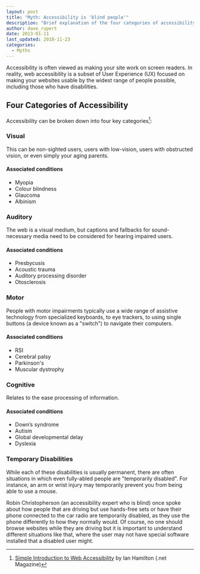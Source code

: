 ```yaml
---
layout: post
title: "Myth: Accessibility is 'blind people'"
description: "Brief explanation of the four categories of accessibility."
author: dave_rupert
date: 2013-01-11
last_updated: 2018-11-23
categories:
  - Myths
---
```


Accessibility is often viewed as making your site work on screen readers. In reality, web accessibility is a subset of User Experience (UX) focused on making your websites usable by the widest range of people possible, including those who have disabilities.

## Four Categories of Accessibility

Accessibility can be broken down into four key categories[^fn1]:

[^fn1]: [Simple Introduction to Web Accessibility](http://www.creativebloq.com/netmag/simple-introduction-web-accessibility-7116888) by Ian Hamilton (.net Magazine)

### Visual

This can be non-sighted users, users with low-vision, users with obstructed vision, or even simply your aging parents.

#### Associated conditions

- Myopia
- Colour blindness
- Glaucoma
- Albinism

### Auditory

The web is a visual medium, but captions and fallbacks for sound-necessary media need to be considered for hearing impaired users.

#### Associated conditions
 
- Presbycusis
- Acoustic trauma
- Auditory processing disorder
- Otosclerosis

### Motor

People with motor impairments typically use a wide range of assistive technology from specialized keyboards, to eye trackers, to using single buttons (a device known as a "switch") to navigate their computers.	

#### Associated conditions

- RSI
- Cerebral palsy
- Parkinson's
- Muscular dystrophy

### Cognitive

Relates to the ease processing of information.

#### Associated conditions

- Down’s syndrome
- Autism
- Global developmental delay
- Dyslexia

### Temporary Disabilities

While each of these disabilities is usually permanent, there are often situations in which even fully-abled people are "temporarily disabled". For instance, an arm or wrist injury may temporarily prevent you from being able to use a mouse. 

Robin Christopherson (an accessibility expert who is blind) once spoke about how people that are driving but use hands-free sets or have their phone connected to the car radio are temporarily disabled, as they use the phone differently to how they normally would. Of course, no one should browse websites while they are driving but it is important to understand different situations like that, where the user may not have special software installed that a disabled user might.
